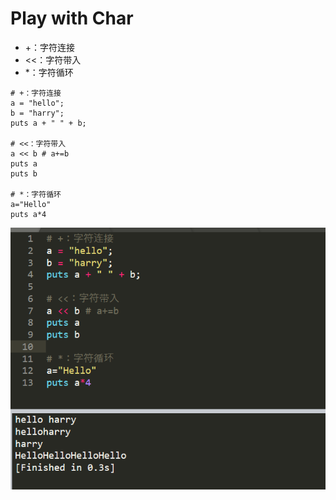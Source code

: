 # Play with Char

* +：字符连接
* &lt;&lt;：字符带入
* \*：字符循环

```text
# +：字符连接
a = "hello";
b = "harry";
puts a + " " + b;

# <<：字符带入
a << b # a+=b
puts a
puts b

# *：字符循环
a="Hello"
puts a*4
```

![](../.gitbook/assets/image%20%28115%29.png)

